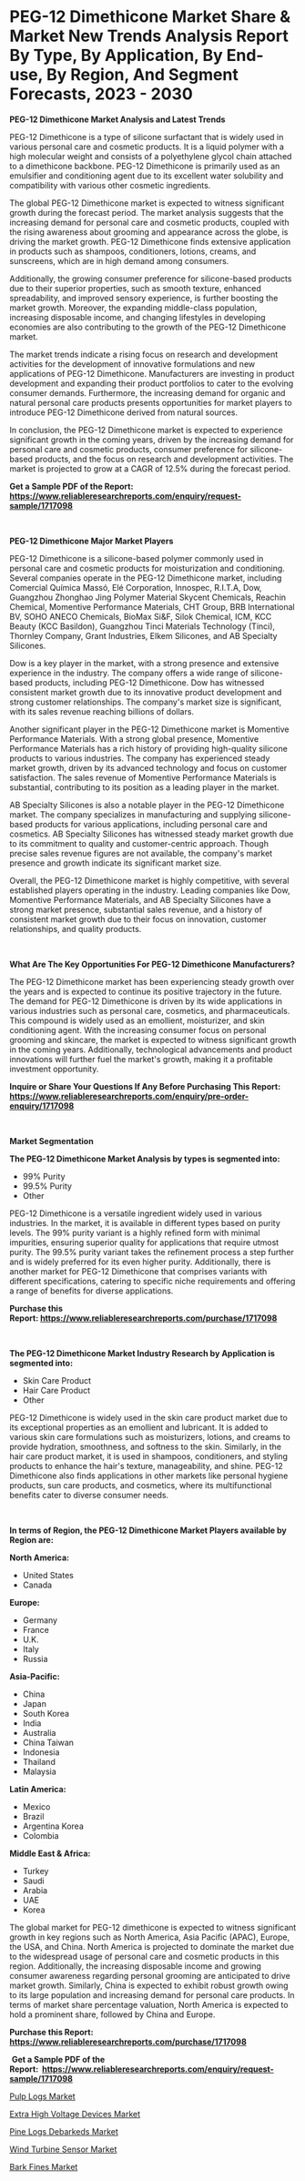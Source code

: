 <p><h1>PEG-12 Dimethicone Market Share & Market New Trends Analysis Report By Type, By Application, By End-use, By Region, And Segment Forecasts, 2023 - 2030</h1></p><p><strong>PEG-12 Dimethicone Market Analysis and Latest Trends</strong></p>
<p><p>PEG-12 Dimethicone is a type of silicone surfactant that is widely used in various personal care and cosmetic products. It is a liquid polymer with a high molecular weight and consists of a polyethylene glycol chain attached to a dimethicone backbone. PEG-12 Dimethicone is primarily used as an emulsifier and conditioning agent due to its excellent water solubility and compatibility with various other cosmetic ingredients.</p><p>The global PEG-12 Dimethicone market is expected to witness significant growth during the forecast period. The market analysis suggests that the increasing demand for personal care and cosmetic products, coupled with the rising awareness about grooming and appearance across the globe, is driving the market growth. PEG-12 Dimethicone finds extensive application in products such as shampoos, conditioners, lotions, creams, and sunscreens, which are in high demand among consumers.</p><p>Additionally, the growing consumer preference for silicone-based products due to their superior properties, such as smooth texture, enhanced spreadability, and improved sensory experience, is further boosting the market growth. Moreover, the expanding middle-class population, increasing disposable income, and changing lifestyles in developing economies are also contributing to the growth of the PEG-12 Dimethicone market.</p><p>The market trends indicate a rising focus on research and development activities for the development of innovative formulations and new applications of PEG-12 Dimethicone. Manufacturers are investing in product development and expanding their product portfolios to cater to the evolving consumer demands. Furthermore, the increasing demand for organic and natural personal care products presents opportunities for market players to introduce PEG-12 Dimethicone derived from natural sources.</p><p>In conclusion, the PEG-12 Dimethicone market is expected to experience significant growth in the coming years, driven by the increasing demand for personal care and cosmetic products, consumer preference for silicone-based products, and the focus on research and development activities. The market is projected to grow at a CAGR of 12.5% during the forecast period.</p></p>
<p><strong>Get a Sample PDF of the Report:&nbsp; <a href="https://www.reliableresearchreports.com/enquiry/request-sample/1717098">https://www.reliableresearchreports.com/enquiry/request-sample/1717098</a></strong></p>
<p>&nbsp;</p>
<p><strong>PEG-12 Dimethicone Major Market Players</strong></p>
<p><p>PEG-12 Dimethicone is a silicone-based polymer commonly used in personal care and cosmetic products for moisturization and conditioning. Several companies operate in the PEG-12 Dimethicone market, including Comercial Química Massó, Elé Corporation, Innospec, R.I.T.A, Dow, Guangzhou Zhonghao Jing Polymer Material Skycent Chemicals, Reachin Chemical, Momentive Performance Materials, CHT Group, BRB International BV, SOHO ANECO Chemicals, BioMax Si&F, Silok Chemical, ICM, KCC Beauty (KCC Basildon), Guangzhou Tinci Materials Technology (Tinci), Thornley Company, Grant Industries, Elkem Silicones, and AB Specialty Silicones.</p><p>Dow is a key player in the market, with a strong presence and extensive experience in the industry. The company offers a wide range of silicone-based products, including PEG-12 Dimethicone. Dow has witnessed consistent market growth due to its innovative product development and strong customer relationships. The company's market size is significant, with its sales revenue reaching billions of dollars.</p><p>Another significant player in the PEG-12 Dimethicone market is Momentive Performance Materials. With a strong global presence, Momentive Performance Materials has a rich history of providing high-quality silicone products to various industries. The company has experienced steady market growth, driven by its advanced technology and focus on customer satisfaction. The sales revenue of Momentive Performance Materials is substantial, contributing to its position as a leading player in the market.</p><p>AB Specialty Silicones is also a notable player in the PEG-12 Dimethicone market. The company specializes in manufacturing and supplying silicone-based products for various applications, including personal care and cosmetics. AB Specialty Silicones has witnessed steady market growth due to its commitment to quality and customer-centric approach. Though precise sales revenue figures are not available, the company's market presence and growth indicate its significant market size.</p><p>Overall, the PEG-12 Dimethicone market is highly competitive, with several established players operating in the industry. Leading companies like Dow, Momentive Performance Materials, and AB Specialty Silicones have a strong market presence, substantial sales revenue, and a history of consistent market growth due to their focus on innovation, customer relationships, and quality products.</p></p>
<p>&nbsp;</p>
<p><strong>What Are The Key Opportunities For PEG-12 Dimethicone Manufacturers?</strong></p>
<p><p>The PEG-12 Dimethicone market has been experiencing steady growth over the years and is expected to continue its positive trajectory in the future. The demand for PEG-12 Dimethicone is driven by its wide applications in various industries such as personal care, cosmetics, and pharmaceuticals. This compound is widely used as an emollient, moisturizer, and skin conditioning agent. With the increasing consumer focus on personal grooming and skincare, the market is expected to witness significant growth in the coming years. Additionally, technological advancements and product innovations will further fuel the market's growth, making it a profitable investment opportunity.</p></p>
<p><strong>Inquire or Share Your Questions If Any Before Purchasing This Report: <a href="https://www.reliableresearchreports.com/enquiry/pre-order-enquiry/1717098">https://www.reliableresearchreports.com/enquiry/pre-order-enquiry/1717098</a></strong></p>
<p>&nbsp;</p>
<p><strong>Market Segmentation</strong></p>
<p><strong>The PEG-12 Dimethicone Market Analysis by types is segmented into:</strong></p>
<p><ul><li>99% Purity</li><li>99.5% Purity</li><li>Other</li></ul></p>
<p><p>PEG-12 Dimethicone is a versatile ingredient widely used in various industries. In the market, it is available in different types based on purity levels. The 99% purity variant is a highly refined form with minimal impurities, ensuring superior quality for applications that require utmost purity. The 99.5% purity variant takes the refinement process a step further and is widely preferred for its even higher purity. Additionally, there is another market for PEG-12 Dimethicone that comprises variants with different specifications, catering to specific niche requirements and offering a range of benefits for diverse applications.</p></p>
<p><strong>Purchase this Report:&nbsp;<a href="https://www.reliableresearchreports.com/purchase/1717098">https://www.reliableresearchreports.com/purchase/1717098</a></strong></p>
<p>&nbsp;</p>
<p><strong>The PEG-12 Dimethicone Market Industry Research by Application is segmented into:</strong></p>
<p><ul><li>Skin Care Product</li><li>Hair Care Product</li><li>Other</li></ul></p>
<p><p>PEG-12 Dimethicone is widely used in the skin care product market due to its exceptional properties as an emollient and lubricant. It is added to various skin care formulations such as moisturizers, lotions, and creams to provide hydration, smoothness, and softness to the skin. Similarly, in the hair care product market, it is used in shampoos, conditioners, and styling products to enhance the hair's texture, manageability, and shine. PEG-12 Dimethicone also finds applications in other markets like personal hygiene products, sun care products, and cosmetics, where its multifunctional benefits cater to diverse consumer needs.</p></p>
<p>&nbsp;</p>
<p><strong>In terms of Region, the PEG-12 Dimethicone Market Players available by Region are:</strong></p>
<p>
    <p> <strong> North America: </strong>
        <ul>
            <li>United States</li>
            <li>Canada</li>
        </ul>
        </p> 
    <p> <strong> Europe: </strong>
        <ul>
            <li>Germany</li>
            <li>France</li>
            <li>U.K.</li>
            <li>Italy</li>
            <li>Russia</li>
        </ul>
        </p> 
    <p> <strong> Asia-Pacific: </strong>
        <ul>
            <li>China</li>
            <li>Japan</li>
            <li>South Korea</li>
            <li>India</li>
            <li>Australia</li>
            <li>China Taiwan</li>
            <li>Indonesia</li>
            <li>Thailand</li>
            <li>Malaysia</li>
        </ul>
        </p> 
    <p> <strong> Latin America: </strong>
        <ul>
            <li>Mexico</li>
            <li>Brazil</li>
            <li>Argentina Korea</li>
            <li>Colombia</li>
        </ul>
        </p> 
    <p> <strong> Middle East & Africa: </strong>
        <ul>
            <li>Turkey</li>
            <li>Saudi</li>
            <li>Arabia</li>
            <li>UAE</li>
            <li>Korea</li>
        </ul>
    </p>
    </p>
<p><p>The global market for PEG-12 dimethicone is expected to witness significant growth in key regions such as North America, Asia Pacific (APAC), Europe, the USA, and China. North America is projected to dominate the market due to the widespread usage of personal care and cosmetic products in this region. Additionally, the increasing disposable income and growing consumer awareness regarding personal grooming are anticipated to drive market growth. Similarly, China is expected to exhibit robust growth owing to its large population and increasing demand for personal care products. In terms of market share percentage valuation, North America is expected to hold a prominent share, followed by China and Europe.</p></p>
<p><strong>Purchase this Report: <a href="https://www.reliableresearchreports.com/purchase/1717098">https://www.reliableresearchreports.com/purchase/1717098</a></strong></p>
<p>&nbsp;<strong>Get a Sample PDF of the Report:&nbsp;&nbsp;<a href="https://www.reliableresearchreports.com/enquiry/request-sample/1717098">https://www.reliableresearchreports.com/enquiry/request-sample/1717098</a></strong></p>
<p><strong></strong></p>
<p><p><a href="https://www.linkedin.com/pulse/pulp-logs-market-insights-players-forecast-till-2030/">Pulp Logs Market</a></p><p><a href="https://medium.com/@lulukerluke/extra-high-voltage-devices-market-competitive-analysis-market-trends-and-forecast-to-2030-4f27e73782a9">Extra High Voltage Devices Market</a></p><p><a href="https://www.linkedin.com/pulse/pine-logs-debarkeds-market-insights-players-forecast-till-2030/">Pine Logs Debarkeds Market</a></p><p><a href="https://medium.com/@shanieprice69879/decoding-wind-turbine-sensor-market-metrics-market-share-trends-and-growth-patterns-d2552837936c">Wind Turbine Sensor Market</a></p><p><a href="https://www.linkedin.com/pulse/bark-fines-market-share-amp-new-trends-analysis-report-type/">Bark Fines Market</a></p></p>